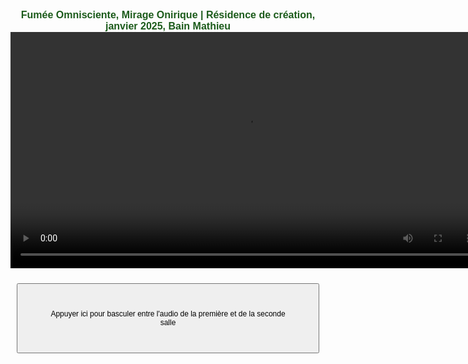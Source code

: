 <html lang="fr">
<head>
<meta charset="UTF-8">
<meta name="viewport" content="width=device-width, initial-scale=1.0">
<title>Félix-Antoine Coutu</title>
<style>
   body {
       font-family: Arial, sans-serif;
       text-align: center;
       padding: 30px;
   }
   video {
       width: 150%;
       max-width: 4000px;
   }
   button {
       margin: 10px;
       padding: 40px;
       font-size: 12px;
   }
   /* Changer la taille de la police pour les titres */
   h1 {
      font-size: 16px !important;  /* Ajuste la taille ici comme tu le souhaites */
      font-weight: bold;
      /*color: #5B5B5B; */ /* Facultatif : change la couleur si nécessaire */
      color: #1c5b1b;
      margin: 0;  /* Empêche les marges par défaut entre les h1 */
      border: none;  /* Enlève les bordures */
   }
   /* Si tu veux ajouter des espacements spécifiques entre les deux titres */
   .titre-1 {
      margin-bottom: 0px;  /* Ajoute un espace après le premier titre */
      margin-top: 0px;  /* Ajoute un espace après le premier titre */
      
   }
</style>
</head>
<body>

<!-- Premier titre avec une classe pour un espacement -->
<h1 class="titre-1">Fumée Omnisciente, Mirage Onirique | Résidence de création, janvier 2025, Bain Mathieu</h1>

<!-- Vidéo divisée en deux (les deux salles) -->
<video id="video" controls autoplay>
   <source src="https://dl.dropboxusercontent.com/scl/fi/vn856dku4ckgm35azhbz1/Fumee-Omnisciente-Mirage-Onirique02.mp4?rlkey=khuru1f6c5woeclemz1ai9rlz&st=pksoqe29&raw=1" type="video/mp4">    
   Votre navigateur ne prend pas en charge la vidéo HTML5.
</video>

<!-- Pistes audio -->
<audio id="audioSalle1" loop>
   <source src="https://www.dropbox.com/scl/fi/5y2aka0keombw6ha0ltg4/FOMO_Audio_Perfo-res-Bain-Mathieu.wav?rlkey=bjy3ssu3mofyg2m5jgvbvwmgl&st=9brcjj0g&raw=1" type="audio/wav">
   Votre navigateur ne prend pas en charge l'audio.
</audio>
<audio id="audioSalle2" loop>
   <source src="audio_salle2.mp3" type="audio/mp3">
   Votre navigateur ne prend pas en charge l'audio.
</audio>

<!-- Boutons de contrôle -->
<button id="btnBascule">Appuyer ici pour basculer entre l'audio de la première et de la seconde salle</button>

  <!-- Script JavaScript intégré -->
  <script>
    var audioSalle1 = document.getElementById("audioSalle1");
    var audioSalle2 = document.getElementById("audioSalle2");
    var video = document.getElementById("video");

    // Variable pour mémoriser l'audio actif (avant la pause)
    var audioActif = null;

    // Lors du démarrage de la vidéo
    video.addEventListener("play", function() {
        audioSalle1.play();
        audioSalle2.play();
        audioSalle1.muted = true;  // D'abord, mute l'audio de la salle 1
        audioSalle2.muted = false; // L'audio de la salle 2 est actif
        audioActif = audioSalle2;  // Mémoriser l'audio actif (Salle 2)
    });

    // Lors de la mise en pause de la vidéo
    video.addEventListener("pause", function() {
        // Mémoriser l'audio actif au moment de la pause
        if (!audioSalle1.muted) {
            audioActif = audioSalle1;  // Si l'audio de la salle 1 était actif
        } else {
            audioActif = audioSalle2;  // Si l'audio de la salle 2 était actif
        }

        // Mettre en pause les deux audios
        audioSalle1.pause();
        audioSalle2.pause();
    });

    // Lors de la reprise de la vidéo (après pause)
    video.addEventListener("play", function() {
        if (audioActif) {
            audioActif.play();  // Reprendre l'audio actif
            audioActif.currentTime = video.currentTime;  // Synchroniser l'audio avec la vidéo
        }
    });

    // Synchroniser la position de l'audio avec celle de la vidéo
    video.addEventListener("timeupdate", function() {
        var currentTime = video.currentTime;
        audioSalle1.currentTime = currentTime;
        audioSalle2.currentTime = currentTime;
    });

    // Lorsqu'on se déplace dans la vidéo, on reprend l'audio actif
    video.addEventListener("seeked", function() {
        if (audioActif) {
            audioActif.currentTime = video.currentTime;  // Synchroniser l'audio
            audioActif.play();  // Relancer l'audio actif
        }
    });

    // Bascule entre l'audio de la première et de la seconde salle
    document.getElementById("btnBascule").addEventListener("click", function() {
        if (audioSalle1.muted) {
            // Si l'audio de la salle 1 est muet, on le rend audible et mute celui de la salle 2
            audioSalle1.muted = false;
            audioSalle2.muted = true;
            audioActif = audioSalle1;  // Mémoriser l'audio actif
        } else {
            // Si l'audio de la salle 2 est muet, on le rend audible et mute celui de la salle 1
            audioSalle1.muted = true;
            audioSalle2.muted = false;
            audioActif = audioSalle2;  // Mémoriser l'audio actif
        }
    });
</script>

</body>
</html>

